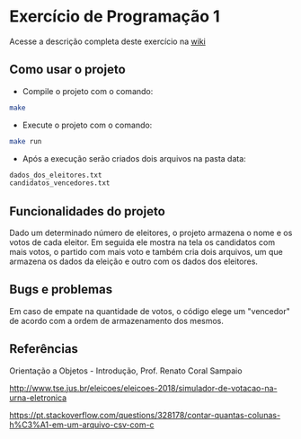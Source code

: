 # Exercício de Programação 1

Acesse a descrição completa deste exercício na [wiki](https://gitlab.com/oofga/eps_2018_2/ep1/wikis/Descricao)

## Como usar o projeto

* Compile o projeto com o comando:

```sh
make
```

* Execute o projeto com o comando:

```sh
make run
```

* Após a execução serão criados dois arquivos na pasta data:
```sh
dados_dos_eleitores.txt
candidatos_vencedores.txt
```

## Funcionalidades do projeto

Dado um determinado número de eleitores, o projeto armazena o nome e os votos de cada eleitor. Em seguida ele mostra na tela os candidatos com mais votos, o partido com mais voto e também cria dois arquivos, um que armazena os dados da eleição e outro com os dados dos eleitores.

## Bugs e problemas

Em caso de empate na quantidade de votos, o código elege um "vencedor" de acordo com a ordem de armazenamento dos mesmos.

## Referências

Orientação a Objetos - Introdução, Prof. Renato Coral Sampaio 

http://www.tse.jus.br/eleicoes/eleicoes-2018/simulador-de-votacao-na-urna-eletronica

https://pt.stackoverflow.com/questions/328178/contar-quantas-colunas-h%C3%A1-em-um-arquivo-csv-com-c